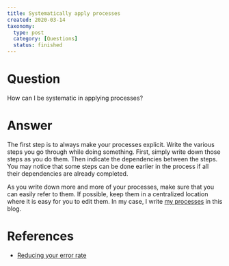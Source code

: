 ```yaml
---
title: Systematically apply processes
created: 2020-03-14
taxonomy:
  type: post
  category: [Questions]
  status: finished
---
```


# Question
How can I be systematic in applying processes?

# Answer
The first step is to always make your processes explicit. Write the various steps you go through while doing something. First, simply write down those steps as you do them. Then indicate the dependencies between the steps. You may notice that some steps can be done earlier in the process if all their dependencies are already completed.

As you write down more and more of your processes, make sure that you can easily refer to them. If possible, keep them in a centralized location where it is easy for you to edit them. In my case, I write [my processes](../../../../processes) in this blog.

# References
* [Reducing your error rate](../08)
